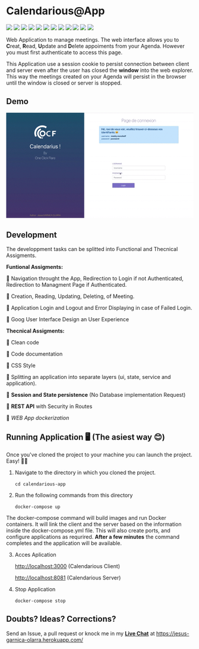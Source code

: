 # Calendarious@App

![](https://img.shields.io/badge/ReactNative-16.8.3-blue) ![](https://img.shields.io/badge/NodeJS-12.10.0-blue) ![](https://img.shields.io/badge/Docker-18.03.1-9cf) ![](https://img.shields.io/badge/reactNavigation-green) ![](https://img.shields.io/badge/Redux-blueviolet) ![](https://img.shields.io/badge/ReactBootstrap-important) ![](https://img.shields.io/badge/REST.API.With.Security-success) ![](https://img.shields.io/badge/Persisting.State-ff69b4) ![](https://img.shields.io/badge/Persisting.Session-ff69b4) ![](https://img.shields.io/badge/PassportJS-blueViolet) ![](https://img.shields.io/badge/Cookie.Authentication.Strategy-yellowgreen) ![](https://img.shields.io/badge/Illustrator-Logo.vectorize-yellow) 

Web Application to manage meetings. The web interface allows you to **C**reat, **R**ead, **U**pdate and **D**elete appoiments from your Agenda. However you must first authenticate to access this page.

This Application use a session cookie to persist connection between client and server even after the user has closed the **window** into the web explorer. This way the meetings created on your Agenda will persist in the browser until the window is closed or server is stopped.

## Demo

<img src="client/public/assets/demo.gif" alt="test-tech" width="900"/>

## Development

The developpment tasks can be splitted into Functional and Thecnical Assigments.

**Funtional Assigments:**

:small_blue_diamond: Navigation throught the App, Redirection to Login if not Authenticated, Redirection to Managment Page if Authenticated.

:small_blue_diamond: Creation, Reading, Updating, Deleting, of Meeting.

:small_blue_diamond:  Application Login and Logout and Error Displaying in case of Failed Login.

:small_blue_diamond: Goog User Interface Design an User Experience

**Thecnical Assigments:**

:small_orange_diamond: Clean code

:small_orange_diamond: Code documentation

:small_orange_diamond: CSS Style

:small_orange_diamond: Splitting an application into separate layers (ui, state, service and application).

:small_orange_diamond: **Session and State persistence**  (No Database implementation Request)

:small_orange_diamond: **REST API** with Security in Routes

:small_orange_diamond: *WEB App dockerization*

## Running Application 🖥️ (The asiest way 😊)

Once you've cloned the project to your machine you can launch the project. Easy! 👏🏻

1. Navigate to the directory in which you cloned the project.



   ```
   cd calendarious-app
   ```

2. Run the following commands from this directory



   ```
   docker-compose up
   ```

The docker-compose command will build images and run Docker containers. It will  link the client and the server based on the information inside the docker-compose.yml file. This will also create ports, and configure applications as requrired. **After a few minutes** the command completes and the application will be available.

3. Acces Aplication

   [http://localhost:3000](http://localhost:3000/) (Calendarious Client)

   [http://localhost:8081](http://localhost:8081/) (Calendarious Server)

4. Stop Application



   ```
   docker-compose stop
   ```



## Doubts? Ideas? Corrections?

Send an Issue, a pull request or knock me in my **<u>Live Chat</u>** at  https://jesus-garnica-olarra.herokuapp.com/
